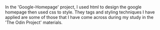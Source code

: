 In the 'Google-Homepage' project, I used html to design the google homepage then used css to style. They tags and styling techniques I have applied are some of those that I have come across during my study in the 'The Odin Project' materials.